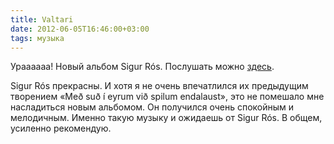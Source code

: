 ```yaml
---
title: Valtari
date: 2012-06-05T16:46:00+03:00
tags: музыка
---
```


Ураааааа! Новый альбом Sigur Rós. Послушать можно [здесь](http://music.yandex.ru/album/474375).

Sigur Rós прекрасны. И хотя я не очень впечатлился их предыдущим творением «Með suð í eyrum við spilum endalaust», это не помешало мне насладиться новым альбомом. Он получился очень спокойным и мелодичным. Именно такую музыку и ожидаешь от Sigur Rós. В общем, усиленно рекомендую.